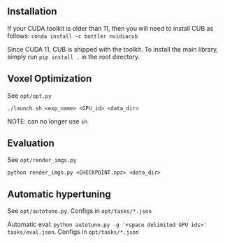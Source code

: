 
## Installation
If your CUDA toolkit is older than 11, then you will need to install CUB as follows:
`conda install -c bottler nvidiacub`

Since CUDA 11, CUB is shipped with the toolkit. To install the main library, simply run
`pip install .` 
in the root directory.

## Voxel Optimization

See `opt/opt.py`

`./launch.sh <exp_name> <GPU_id> <data_dir>`

NOTE: can no longer use `sh`

## Evaluation

See `opt/render_imgs.py`

`python render_imgs.py <CHECKPOINT.npz> <data_dir>`

## Automatic hypertuning

See `opt/autotune.py`. Configs in `opt/tasks/*.json`

Automatic eval:
`python autotune.py -g '<space delimited GPU ids>' tasks/eval.json`. Configs in `opt/tasks/*.json`
